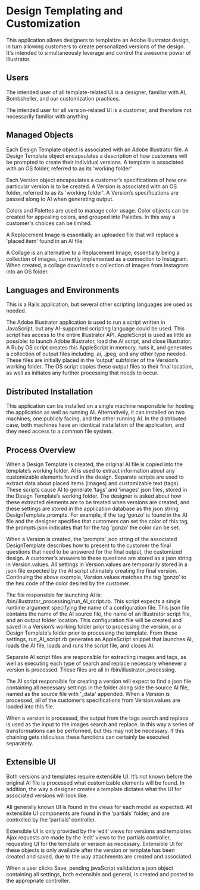 # Design Templating and Customization

This application allows designers to templatize an Adobe Illustrator design, in turn allowing customers to create personalized versions of the design.  It's intended to simultaneously leverage and control the awesome power of Illustrator.

## Users

The intended user of all template-related UI is a designer, familiar with AI, Bombsheller, and our customization practices.

The intended user for all version-related UI is a customer, and therefore not necessarily familiar with anything.

## Managed Objects

Each Design Template object is associated with an Adobe Illustrator file.  A Design Template object encapsulates a description of how customers will be prompted to create their individual versions.  A template is associated with an OS folder, referred to as its 'working folder'

Each Version object encapsulates a customer’s specifications of how one particular version is to be created.  A Version is associated with an OS folder, referred to as its 'working folder'.  A Version’s specifications are passed along to AI when generating output.

Colors and Palettes are used to manage color usage.  Color objects can be created for appealing colors, and grouped into Palettes. In this way a customer's choices can be limited.

A Replacement Image is essentially an uploaded file that will replace a 'placed item' found in an AI file.

A Collage is an alternative to a Replacement Image, essentially being a collection of images, currently implemented as a connection to Instagram.  When created, a collage downloads a collection of images from Instagram into an OS folder.  

## Languages and Environments

This is a Rails application, but several other scripting languages are used as needed.

The Adobe Illustrator application is used to run a script written in JavaScript, but any AI-supported scripting language could be used.  This script has access to the entire Illustrator API.  AppleScript is used as little as possible: to launch Adobe Illustrator, load the AI script, and close Illustrator.  A Ruby OS script creates this AppleScript in memory, runs it, and generates a collection of output files including .ai, .jpeg, and any other type needed.  These files are initially placed in the ‘output’ subfolder of the Version’s working folder. The OS script copies these output files to their final location, as well as initiates any further processing that needs to occur.

## Distributed Installation

This application can be installed on a single machine responsible for hosting the application as well as running AI.  Alternatively, it can installed on two machines, one publicly facing, and the other running AI.  In the distributed case, both machines have an identical installation of the application, and they need access to a common file system.

## Process Overview

When a Design Template is created, the original AI file is copied into the template’s working folder. AI is used to extract information about any customizable elements found in the design.  Separate scripts are used to extract data about placed items (images) and customizable text (tags).  These scripts cause AI to generate ‘tags’ and ‘images’ json files, stored in the Design Template’s working folder.  The designer is asked about how these extracted elements are to be treated when versions are created, and these settings are stored in the application database as the json string DesignTemplate.prompts.  For example, if the tag ‘gonzo’ is found in the AI file and the designer specifies that customers can set the color of this tag, the prompts json indicates that for the tag ‘gonzo’ the color can be set.

When a Version is created, the ‘prompts’ json string of the associated DesignTemplate describes how to present to the customer the final questions that need to be answered for the final output, the customized design.  A customer’s answers to these questions are stored as a json string in Version.values.  All settings in Version.values are temporarily stored in a json file expected by the AI script ultimately creating the final version.  Continuing the above example, Version.values matches the tag ‘gonzo’ to the hex code of the color desired by the customer.

The file responsible for launching AI is: /bin/illustrator_processing/run_AI_script.rb.  This script expects a single runtime argument specifying the name of a configuration file.  This json file contains the name of the AI source file, the name of an Illustrator script file, and an output folder location.  This configuration file will be created and saved in a Version’s working folder prior to processing the version, or a Design Template’s folder prior to processing the template.  From these settings, run_AI_script.rb generates an AppleScript snippet that launches AI, loads the AI file, loads and runs the script file, and closes AI.

Separate AI script files are responsible for extracting images and tags, as well as executing each type of search and replace necessary whenever a version is processed.  These files are all in /bin/illustrator_processing.

The AI script responsible for creating a version will expect to find a json file containing all necessary settings in the folder along side the source AI file, named as the source file with '\_data' appended.  When a Version is processed, all of the customer’s specifications from Version.values are loaded into this file.

When a version is processed, the output from the tags search and replace is used as the input to the images search and replace.  In this way a series of transformations can be performed, but this may not be necessary.  If this chaining gets ridiculous these functions can certainly be executed separately.

## Extensible UI

Both versions and templates require extensible UI.  It’s not known before the original AI file is processed what customizable elements will be found.  In addition, the way a designer creates a template dictates what the UI for associated versions will look like.  

All generally known UI is found in the views for each model as expected.  All extensible UI components are found in the ‘partials’ folder, and are controlled by the ‘partials’ controller.

Extensible UI is only provided by the ‘edit’ views for versions and templates.  Ajax requests are made by the ‘edit’ views to the partials controller, requesting UI for the template or version as necessary.  Extensible UI for these objects is only available after the version or template has been created and saved, due to the way attachments are created and associated.

When a user clicks Save, pending javaScript validation a json object containing all settings, both extensible and general, is created and posted to the appropriate controller.
